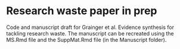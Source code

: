 # Research waste paper in prep
Code and manuscript draft for Grainger et al. Evidence synthesis for tackling research waste. The manuscript can be recreated using the MS.Rmd file and the SuppMat.Rmd file (in the Manuscript folder). 

